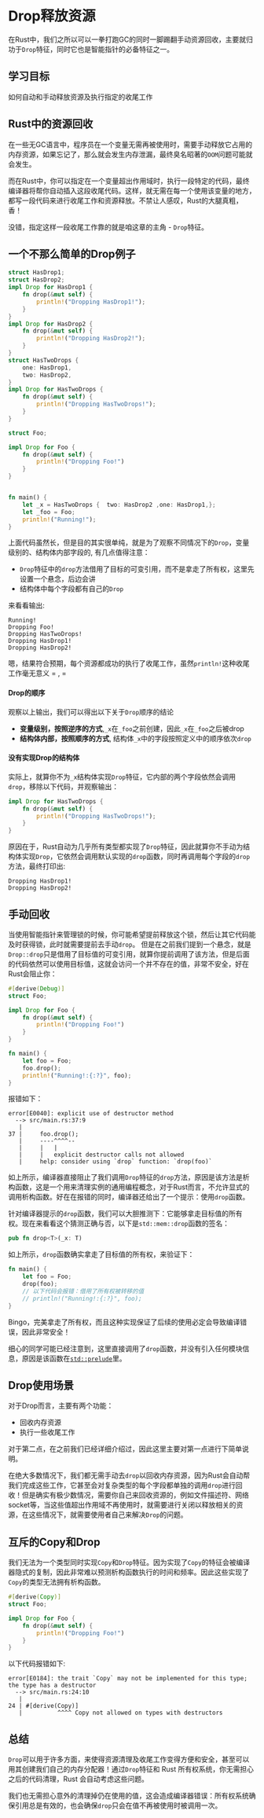 # Drop释放资源
在Rust中，我们之所以可以一拳打跑GC的同时一脚踢翻手动资源回收，主要就归功于`Drop`特征，同时它也是智能指针的必备特征之一。

## 学习目标
如何自动和手动释放资源及执行指定的收尾工作

## Rust中的资源回收
在一些无GC语言中，程序员在一个变量无需再被使用时，需要手动释放它占用的内存资源，如果忘记了，那么就会发生内存泄漏，最终臭名昭著的`OOM`问题可能就会发生。

而在Rust中，你可以指定在一个变量超出作用域时，执行一段特定的代码，最终编译器将帮你自动插入这段收尾代码。这样，就无需在每一个使用该变量的地方，都写一段代码来进行收尾工作和资源释放。不禁让人感叹，Rust的大腿真粗，香！

没错，指定这样一段收尾工作靠的就是咱这章的主角 - `Drop`特征。

## 一个不那么简单的Drop例子
```rust
struct HasDrop1;
struct HasDrop2;
impl Drop for HasDrop1 {
    fn drop(&mut self) {
        println!("Dropping HasDrop1!");
    }
}
impl Drop for HasDrop2 {
    fn drop(&mut self) {
        println!("Dropping HasDrop2!");
    }
}
struct HasTwoDrops {
    one: HasDrop1,
    two: HasDrop2,
}
impl Drop for HasTwoDrops {
    fn drop(&mut self) {
        println!("Dropping HasTwoDrops!");
    }
}

struct Foo;

impl Drop for Foo {
    fn drop(&mut self) {
        println!("Dropping Foo!")
    }
}


fn main() {
    let _x = HasTwoDrops {  two: HasDrop2 ,one: HasDrop1,};
    let _foo = Foo;
    println!("Running!");
}
```

上面代码虽然长，但是目的其实很单纯，就是为了观察不同情况下的`Drop`，变量级别的、结构体内部字段的, 有几点值得注意：

- `Drop`特征中的`drop`方法借用了目标的可变引用，而不是拿走了所有权，这里先设置一个悬念，后边会讲
- 结构体中每个字段都有自己的`Drop`

来看看输出:
```console
Running!
Dropping Foo!
Dropping HasTwoDrops!
Dropping HasDrop1!
Dropping HasDrop2!
```

嗯，结果符合预期，每个资源都成功的执行了收尾工作，虽然`println!`这种收尾工作毫无意义 = , =

#### Drop的顺序
观察以上输出，我们可以得出以下关于`Drop`顺序的结论

- **变量级别，按照逆序的方式**,`_x`在`_foo`之前创建，因此`_x`在`_foo`之后被drop
- **结构体内部，按照顺序的方式**, 结构体`_x`中的字段按照定义中的顺序依次`drop`

#### 没有实现Drop的结构体
实际上，就算你不为`_x`结构体实现`Drop`特征，它内部的两个字段依然会调用`drop`，移除以下代码，并观察输出：
```rust
impl Drop for HasTwoDrops {
    fn drop(&mut self) {
        println!("Dropping HasTwoDrops!");
    }
}
```

原因在于，Rust自动为几乎所有类型都实现了`Drop`特征，因此就算你不手动为结构体实现`Drop`，它依然会调用默认实现的`drop`函数，同时再调用每个字段的`drop`方法，最终打印出:
```cnosole
Dropping HasDrop1!
Dropping HasDrop2!
```

## 手动回收
当使用智能指针来管理锁的时候，你可能希望提前释放这个锁，然后让其它代码能及时获得锁，此时就需要提前去手动`drop`。
但是在之前我们提到一个悬念，就是`Drop::drop`只是借用了目标值的可变引用，就算你提前调用了该方法，但是后面的代码依然可以使用目标值，这就会访问一个并不存在的值，非常不安全，好在Rust会阻止你：
```rust
#[derive(Debug)]
struct Foo;

impl Drop for Foo {
    fn drop(&mut self) {
        println!("Dropping Foo!")
    }
}

fn main() {
    let foo = Foo;
    foo.drop();
    println!("Running!:{:?}", foo);
}
```

报错如下：
```console
error[E0040]: explicit use of destructor method
  --> src/main.rs:37:9
   |
37 |     foo.drop();
   |     ----^^^^--
   |     |   |
   |     |   explicit destructor calls not allowed
   |     help: consider using `drop` function: `drop(foo)`
```

如上所示，编译器直接阻止了我们调用`Drop`特征的`drop`方法，原因是该方法是析构函数，这是一个用来清理实例的通用编程概念，对于Rust而言，不允许显式的调用析构函数。好在在报错的同时，编译器还给出了一个提示：使用`drop`函数。


针对编译器提示的`drop`函数，我们可以大胆推测下：它能够拿走目标值的所有权。现在来看看这个猜测正确与否，以下是`std::mem::drop`函数的签名：
```rust
pub fn drop<T>(_x: T)
```

如上所示，`drop`函数确实拿走了目标值的所有权，来验证下：
```rust
fn main() {
    let foo = Foo;
    drop(foo);
    // 以下代码会报错：借用了所有权被转移的值
    // println!("Running!:{:?}", foo);
}
```

Bingo，完美拿走了所有权，而且这种实现保证了后续的使用必定会导致编译错误，因此非常安全！

细心的同学可能已经注意到，这里直接调用了`drop`函数，并没有引入任何模块信息，原因是该函数在[`std::prelude`](../../appendix/prelude.md)里。


## Drop使用场景
对于Drop而言，主要有两个功能：

- 回收内存资源
- 执行一些收尾工作

对于第二点，在之前我们已经详细介绍过，因此这里主要对第一点进行下简单说明。

在绝大多数情况下，我们都无需手动去`drop`以回收内存资源，因为Rust会自动帮我们完成这些工作，它甚至会对复杂类型的每个字段都单独的调用`drop`进行回收！但是确实有极少数情况，需要你自己来回收资源的，例如文件描述符、网络socket等，当这些值超出作用域不再使用时，就需要进行关闭以释放相关的资源，在这些情况下，就需要使用者自己来解决`Drop`的问题。


## 互斥的Copy和Drop
我们无法为一个类型同时实现`Copy`和`Drop`特征。因为实现了`Copy`的特征会被编译器隐式的复制，因此非常难以预测析构函数执行的时间和频率。因此这些实现了`Copy`的类型无法拥有析构函数。
```rust
#[derive(Copy)]
struct Foo;

impl Drop for Foo {
    fn drop(&mut self) {
        println!("Dropping Foo!")
    }
}
```
以下代码报错如下:
```console
error[E0184]: the trait `Copy` may not be implemented for this type; the type has a destructor
  --> src/main.rs:24:10
   |
24 | #[derive(Copy)]
   |          ^^^^ Copy not allowed on types with destructors
```


## 总结
`Drop`可以用于许多方面，来使得资源清理及收尾工作变得方便和安全，甚至可以用其创建我们自己的内存分配器！通过`Drop`特征和 Rust 所有权系统，你无需担心之后的代码清理，Rust 会自动考虑这些问题。

我们也无需担心意外的清理掉仍在使用的值，这会造成编译器错误：所有权系统确保引用总是有效的，也会确保`drop`只会在值不再被使用时被调用一次。